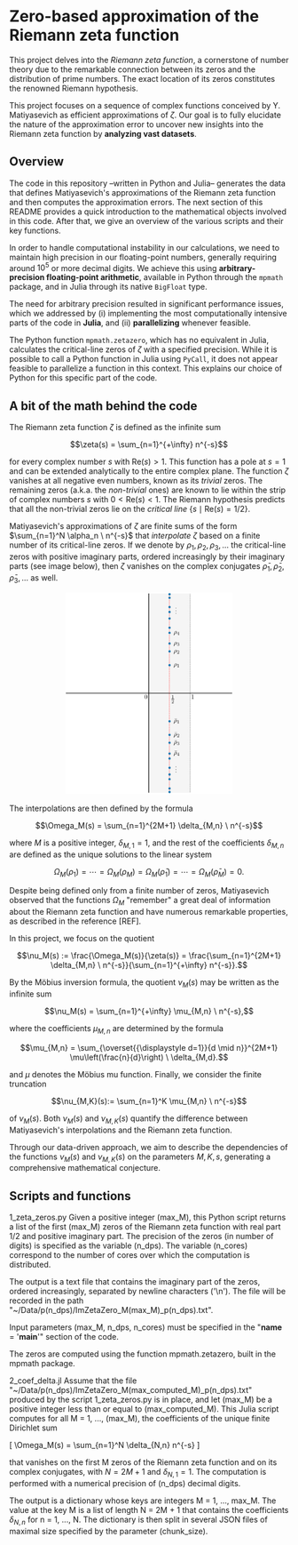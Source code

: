 # Zero-based approximation of the Riemann zeta function

This project delves into the *Riemann zeta function*, a cornerstone of number theory due to the remarkable connection between its zeros and the distribution of prime numbers. The exact location of its zeros constitutes the renowned Riemann hypothesis.

This project focuses on a sequence of complex functions conceived by Y. Matiyasevich as efficient approximations of $\zeta$. Our goal is to fully elucidate the nature of the approximation error to uncover new insights into the Riemann zeta function by **analyzing vast datasets**. 

## Overview

The code in this repository –written in Python and Julia– generates the data that defines Matiyasevich's approximations of the Riemann zeta function and then computes the approximation errors. The next section of this README provides a quick introduction to the mathematical objects involved in this code. After that, we give an overview of the various scripts and their key functions.

In order to handle computational instability in our calculations, we need to maintain high precision in our floating-point numbers, generally requiring around $10^5$ or more decimal digits. We achieve this using **arbitrary-precision floating-point arithmetic**, available in Python through the `mpmath` package, and in Julia through its native `BigFloat` type. 

The need for arbitrary precision resulted in significant performance issues, which we addressed by (i) implementing the most computationally intensive parts of the code in **Julia**, and (ii) **parallelizing** whenever feasible. 

The Python function `mpmath.zetazero`, which has no equivalent in Julia, calculates the critical-line zeros of $\zeta$ with a specified precision. While it is possible to call a Python function in Julia using `PyCall`, it does not appear feasible to parallelize a function in this context. This explains our choice of Python for this specific part of the code. 

## A bit of the math behind the code

The Riemann zeta function $\zeta$ is defined as the infinite sum 

$$\zeta(s) = \sum_{n=1}^{+\infty} n^{-s}$$ 

for every complex number $s$ with $\mathrm{Re}(s) > 1$. This function has a pole at $s=1$ and can be extended analytically to the entire complex plane. The function $\zeta$ vanishes at all negative even numbers, known as its *trivial* zeros. The remaining zeros (a.k.a. the *non-trivial* ones) are known to lie within the strip of complex numbers $s$ with $0 < \mathrm{Re}(s) < 1$. The Riemann hypothesis predicts that all the non-trivial zeros lie on the *critical line* $\lbrace s \mid \mathrm{Re}(s) = 1/2 \rbrace$. 

Matiyasevich's approximations of $\zeta$ are finite sums of the form $\sum_{n=1}^N \alpha_n \ n^{-s}$ that *interpolate* $\zeta$ based on a finite number of its critical-line zeros. If we denote by $\rho_1, \rho_2, \rho_3, \ldots$ the critical-line zeros with positive imaginary parts, ordered increasingly by their imaginary parts (see image below), then $\zeta$ vanishes on the complex conjugates $\bar\rho_1, \bar\rho_2, \bar\rho_3, \ldots$ as well. 

<p align="center"><img src="./Images/critical.png" width=300 alt="Critical strip and line with a few non-trivial zeros"></p>

The interpolations are then defined by the formula

$$\Omega_M(s) = \sum_{n=1}^{2M+1} \delta_{M,n} \ n^{-s}$$

where $M$ is a positive integer, $\delta_{M,1} = 1$, and the rest of the coefficients $\delta_{M,n}$ are defined as the unique solutions to the linear system

$$\Omega_M(\rho_1) = \cdots = \Omega_M(\rho_M) = \Omega_M(\bar\rho_1) = \cdots = \Omega_M(\bar\rho_M) = 0.$$

Despite being defined only from a finite number of zeros, Matiyasevich observed that the functions $\Omega_M$ "remember" a great deal of information about the Riemann zeta function and have numerous remarkable properties, as described in the reference [REF]. 

In this project, we focus on the quotient

$$\nu_M(s) := \frac{\Omega_M(s)}{\zeta(s)} = \frac{\sum_{n=1}^{2M+1} \delta_{M,n} \ n^{-s}}{\sum_{n=1}^{+\infty} n^{-s}}.$$

By the Möbius inversion formula, the quotient $\nu_M(s)$ may be written as the infinite sum

$$\nu_M(s) = \sum_{n=1}^{+\infty} \mu_{M,n} \ n^{-s},$$

where the coefficients $\mu_{M,n}$ are determined by the formula

$$\mu_{M,n} = \sum_{\overset{{\displaystyle d=1}}{d \mid n}}^{2M+1} \mu\left(\frac{n}{d}\right) \ \delta_{M,d}.$$

and $\mu$ denotes the Möbius mu function. Finally, we consider the finite truncation

$$\nu_{M,K}(s):= \sum_{n=1}^K \mu_{M,n} \ n^{-s}$$

of $\nu_{M}(s)$. Both $\nu_M(s)$ and $\nu_{M, K}(s)$ quantify the difference between Matiyasevich's interpolations and the Riemann zeta function. 

Through our data-driven approach, we aim to describe the dependencies of the functions $\nu_M(s)$ and $\nu_{M, K}(s)$ on the parameters $M, K, s$, generating a comprehensive mathematical conjecture. 

## Scripts and functions

1_zeta_zeros.py
  Given a positive integer (max_M), this Python script returns a list of the first (max_M) zeros of the Riemann zeta function 
  with real part 1/2 and positive imaginary part. The precision of the zeros (in number of digits) is specified as the variable (n_dps). 
  The variable (n_cores) correspond to the number of cores over which the computation is distributed. 

  The output is a text file that contains the imaginary part of the zeros, ordered increasingly, separated by newline characters ('\n').
  The file will be recorded in the path "~/Data/p(n_dps)/ImZetaZero_M(max_M)_p(n_dps).txt".

  Input parameters (max_M, n_dps, n_cores) must be specified in the "__name__ = '__main__'" section of the code.

  The zeros are computed using the function mpmath.zetazero, built in the mpmath package. 


2_coef_delta.jl
  Assume that the file "~/Data/p(n_dps)/ImZetaZero_M(max_computed_M)_p(n_dps).txt" produced by the script 1_zeta_zeros.py is in place, 
  and let (max_M) be a positive integer less than or equal to (max_computed_M). This Julia script computes for all M = 1, ..., (max_M), 
  the coefficients of the unique finite Dirichlet sum

  \[
    \Omega_M(s) = \sum_{n=1}^N \delta_{N,n} n^{-s}
  \]

  that vanishes on the first M zeros of the Riemann zeta function and on its complex conjugates, with $N = 2M + 1$ and $\delta_{N,1} = 1$.
  The computation is performed with a numerical precision of (n_dps) decimal digits. 

  The output is a dictionary whose keys are integers M = 1, ..., max_M. The value at the key M is a list of length N = 2M + 1 that contains
  the coefficients $\delta_{N,n}$ for n = 1, ..., N. The dictionary is then split in several JSON files of maximal size specified by
  the parameter (chunk_size).

